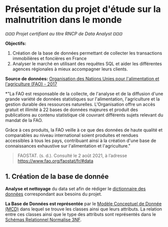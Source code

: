 # Présentation du projet d'étude sur la malnutrition dans le monde

*¤¤¤ Projet certifiant au titre RNCP de Data Analyst ¤¤¤*

**Objectifs:** 
1. Création de la base de données permettant de collecter les transactions immobilières et foncières en France
2. Analyser le marché en utilisant des requêtes SQL et aider les différentes agences régionales à mieux accompagner leurs clients.

**Source de données:** [Organisation des Nations Unies pour l'alimentation et l'agriculture (FAO) - 2017](https://www.fao.org/faostat/fr/#data)

*"La FAO est responsable de la collecte, de l'analyse et de la diffusion d'une grande variété de données statistiques sur l'alimentation, l'agriculture et la gestion durable des ressources naturelles. L'Organisation offre un accès gratuit et illimité à 22 bases de données majeures et produit des publications au contenu statistique clé couvrant différents sujets relevant du mandat de la FAO.

Grâce à ces produits, la FAO veille à ce que des données de haute qualité et comparables au niveau international soient produites et rendues accessibles à tous les pays, contribuant ainsi à la création d'une base de connaissances exhaustive sur l'alimentation et l'agriculture."

>FAOSTAT. (s. d.). Consulté le 2 août 2021, à l’adresse https://www.fao.org/faostat/fr/#data

## 1. Création de la base de donnée

**Analyse et nettoyage** du data set afin de rédiger le [dictionnaire des données](1_DATAImmo_DictionnaireDonnees.pdf) correspondant aux besoins du projet.

**La Base de Données est représentée** par le [Modèle Conceptuel de Donnée (MCD)](2_DATAImmo_ModeleConceptuelDonnees.pdf) dans lequel se trouve les classes ainsi que leurs attributs. La relation entre ces classes ainsi que le type des attributs sont représentés dans le [Schémas Relationnel Normalise 3NF](3_DATAImmo_SchemasRelationnelNormalise3NF.pdf).
